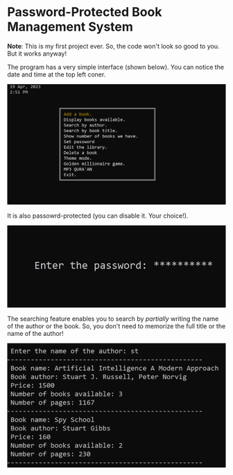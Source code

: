 # Password-Protected Book Management System
**Note**: This is my first project ever. So, the code won't look so good to you. But it works anyway!

The program has a very simple interface (shown below). You can notice the date and time at the top left coner. 

![Interface](https://github.com/AliElneklawy/A-really-big-C-project-/blob/main/doc/interface.PNG)

It is also passowrd-protected (you can disable it. Your choice!).

![password](https://github.com/AliElneklawy/A-really-big-C-project-/blob/main/doc/passwordPrompt.PNG)

The searching feature enables you to search by *_partially_* writing the name of the author or the book. So, you don't need to memorize the full title or the name of the author!

![searching](https://github.com/AliElneklawy/A-really-big-C-project-/blob/main/doc/searching.PNG)

